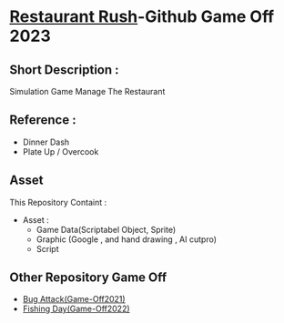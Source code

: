 # [Restaurant Rush](https://hemite123.itch.io/restuarant-rush)-Github Game Off 2023

## Short Description :
Simulation Game Manage The Restaurant 

## Reference :
- Dinner Dash
- Plate Up / Overcook

## Asset
This Repository Containt :
 - Asset :
   - Game Data(Scriptabel Object, Sprite)
   - Graphic (Google , and hand drawing , AI cutpro)
   - Script 


## Other Repository Game Off
- [Bug Attack(Game-Off2021)]()
- [Fishing Day(Game-Off2022)]()
